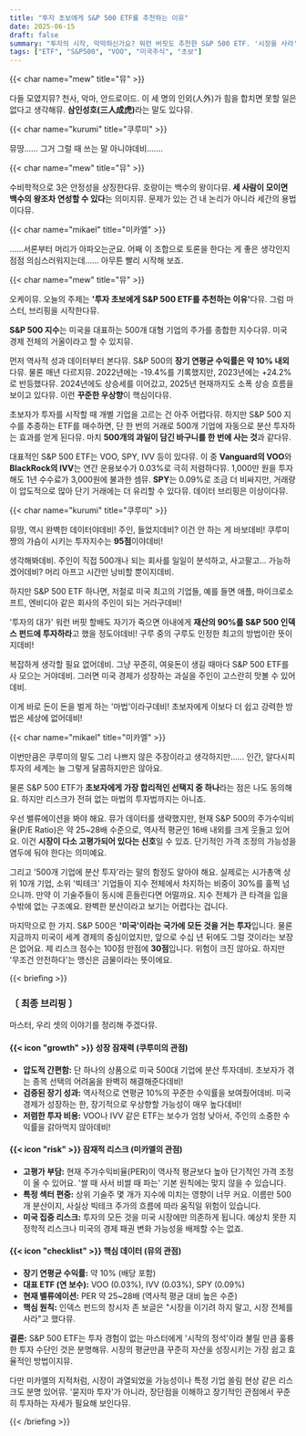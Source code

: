 ```yaml
---
title: "투자 초보에게 S&P 500 ETF를 추천하는 이유"
date: 2025-06-15
draft: false
summary: "투자의 시작, 막막하신가요? 워런 버핏도 추천한 S&P 500 ETF. '시장을 사라'는 말의 진짜 의미부터 고평가 리스크까지, 세 명의 소녀가 투자의 정석을 쉽고 명쾌하게 알려드립니다."
tags: ["ETF", "S&P500", "VOO", "미국주식", "초보"]
---
```


{{< char name="mew" title="뮤" >}}
<p>다들 모였지뮤? 천사, 악마, 안드로이드. 이 세 명의 인외(人外)가 힘을 합치면 못할 일은 없다고 생각해뮤. <strong>삼인성호(三人成虎)</strong>라는 말도 있다뮤.</p>

{{< char name="kurumi" title="쿠루미" >}}
<p>뮤땅…… 그거 그럴 때 쓰는 말 아니야데비…….</p>

{{< char name="mew" title="뮤" >}}
<p>수비학적으로 3은 안정성을 상징한다뮤. 호랑이는 백수의 왕이다뮤. <strong>세 사람이 모이면 백수의 왕조차 연성할 수 있다</strong>는 의미지뮤. 문제가 있는 건 내 논리가 아니라 세간의 용법이다뮤.</p>

{{< char name="mikael" title="미카엘" >}}
<p>……서론부터 머리가 아파오는군요. 어째 이 조합으로 토론을 한다는 게 좋은 생각인지 점점 의심스러워지는데…… 아무튼 빨리 시작해 보죠.</p>

{{< char name="mew" title="뮤" >}}
<p>오케이뮤. 오늘의 주제는 <strong>'투자 초보에게 S&P 500 ETF를 추천하는 이유'</strong>다뮤. 그럼 마스터, 브리핑을 시작한다뮤.</p>
<p><strong>S&P 500 지수</strong>는 미국을 대표하는 500개 대형 기업의 주가를 종합한 지수다뮤. 미국 경제 전체의 거울이라고 할 수 있지뮤.</p>
<p>먼저 역사적 성과 데이터부터 본다뮤. S&P 500의 <strong>장기 연평균 수익률은 약 10% 내외</strong>다뮤. 물론 매년 다르지뮤. 2022년에는 -19.4%를 기록했지만, 2023년에는 +24.2%로 반등했다뮤. 2024년에도 상승세를 이어갔고, 2025년 현재까지도 소폭 상승 흐름을 보이고 있다뮤. 이런 <strong>꾸준한 우상향</strong>이 핵심이다뮤.</p>
<p>초보자가 투자를 시작할 때 개별 기업을 고르는 건 아주 어렵다뮤. 하지만 S&P 500 지수를 추종하는 ETF를 매수하면, 단 한 번의 거래로 500개 기업에 자동으로 분산 투자하는 효과를 얻게 된다뮤. 마치 <strong>500개의 과일이 담긴 바구니를 한 번에 사는 것</strong>과 같다뮤.</p>
<p>대표적인 S&P 500 ETF는 VOO, SPY, IVV 등이 있다뮤. 이 중 <strong>Vanguard의 VOO</strong>와 <strong>BlackRock의 IVV</strong>는 연간 운용보수가 0.03%로 극히 저렴하다뮤. 1,000만 원을 투자해도 1년 수수료가 3,000원에 불과한 셈뮤. <strong>SPY</strong>는 0.09%로 조금 더 비싸지만, 거래량이 압도적으로 많아 단기 거래에는 더 유리할 수 있다뮤. 데이터 브리핑은 이상이다뮤.</p>

{{< char name="kurumi" title="쿠루미" >}}
<p>뮤땅, 역시 완벽한 데이터야데비! 주인, 들었지데비? 이건 안 하는 게 바보데비! 쿠루미쨩의 가슴이 시키는 투자지수는 <strong>95점</strong>이야데비!</p>
<p>생각해봐데비. 주인이 직접 500개나 되는 회사를 일일이 분석하고, 사고팔고... 가능하겠어데비? 머리 아프고 시간만 낭비할 뿐이지데비.</p>
<p>하지만 S&P 500 ETF 하나면, 저절로 미국 최고의 기업들, 예를 들면 애플, 마이크로소프트, 엔비디아 같은 회사의 주인이 되는 거라구데비!</p>
<p>'투자의 대가' 워런 버핏 할배도 자기가 죽으면 아내에게 <strong>재산의 90%를 S&P 500 인덱스 펀드에 투자하라</strong>고 했을 정도야데비! 구루 중의 구루도 인정한 최고의 방법이란 뜻이지데비!</p>
<p>복잡하게 생각할 필요 없어데비. 그냥 꾸준히, 여윳돈이 생길 때마다 S&P 500 ETF를 사 모으는 거야데비. 그러면 미국 경제가 성장하는 과실을 주인이 고스란히 맛볼 수 있어데비.</p>
<p>이게 바로 돈이 돈을 벌게 하는 '마법'이라구데비! 초보자에게 이보다 더 쉽고 강력한 방법은 세상에 없어데비!</p>

{{< char name="mikael" title="미카엘" >}}
<p>이번만큼은 쿠루미의 말도 그리 나쁘지 않은 주장이라고 생각하지만…… 인간, 알다시피 투자의 세계는 늘 그렇게 달콤하지만은 않아요.</p>
<p>물론 S&P 500 ETF가 <strong>초보자에게 가장 합리적인 선택지 중 하나</strong>라는 점은 나도 동의해요. 하지만 리스크가 전혀 없는 마법의 투자법까지는 아니죠.</p>
<p>우선 밸류에이션을 봐야 해요. 뮤가 데이터를 생략했지만, 현재 S&P 500의 주가수익비율(P/E Ratio)은 약 25~28배 수준으로, 역사적 평균인 16배 내외를 크게 웃돌고 있어요. 이건 <strong>시장이 다소 고평가되어 있다는 신호</strong>일 수 있죠. 단기적인 가격 조정의 가능성을 염두에 둬야 한다는 의미예요.</p>
<p>그리고 '500개 기업에 분산 투자'라는 말의 함정도 알아야 해요. 실제로는 시가총액 상위 10개 기업, 소위 '빅테크' 기업들이 지수 전체에서 차지하는 비중이 30%를 훌쩍 넘으니까. 만약 이 기술주들이 동시에 흔들린다면 어떨까요. 지수 전체가 큰 타격을 입을 수밖에 없는 구조예요. 완벽한 분산이라고 보기는 어렵다는 겁니다.</p>
<p>마지막으로 한 가지. S&P 500은 <strong>'미국'이라는 국가에 모든 것을 거는 투자</strong>입니다. 물론 지금까지 미국이 세계 경제의 중심이었지만, 앞으로 수십 년 뒤에도 그럴 것이라는 보장은 없어요. 제 리스크 점수는 100점 만점에 <strong>30점</strong>입니다. 위험이 크진 않아요. 하지만 '무조건 안전하다'는 맹신은 금물이라는 뜻이에요.</p>

{{< briefing >}}
<h3><strong>〔 최종 브리핑 〕</strong></h3>
<p>마스터, 우리 셋의 이야기를 정리해 주겠다뮤.</p>

<h4><span class="svg-icon">{{< icon "growth" >}}</span> 성장 잠재력 (쿠루미의 관점)</h4>
<ul>
    <li><strong>압도적 간편함:</strong> 단 하나의 상품으로 미국 500대 기업에 분산 투자데비. 초보자가 겪는 종목 선택의 어려움을 완벽히 해결해준다데비!</li>
    <li><strong>검증된 장기 성과:</strong> 역사적으로 연평균 10%의 꾸준한 수익률을 보여줬어데비. 미국 경제가 성장하는 한, 장기적으로 우상향할 가능성이 매우 높다데비!</li>
    <li><strong>저렴한 투자 비용:</strong> VOO나 IVV 같은 ETF는 보수가 엄청 낮아서, 주인의 소중한 수익률을 갉아먹지 않아데비!</li>
</ul>

<h4><span class="svg-icon">{{< icon "risk" >}}</span> 잠재적 리스크 (미카엘의 관점)</h4>
<ul>
    <li><strong>고평가 부담:</strong> 현재 주가수익비율(PER)이 역사적 평균보다 높아 단기적인 가격 조정이 올 수 있어요. '쌀 때 사서 비쌀 때 파는' 기본 원칙에는 맞지 않을 수 있습니다.</li>
    <li><strong>특정 섹터 편중:</strong> 상위 기술주 몇 개가 지수에 미치는 영향이 너무 커요. 이름만 500개 분산이지, 사실상 빅테크 주가의 흐름에 따라 움직일 위험이 있습니다.</li>
    <li><strong>미국 집중 리스크:</strong> 투자의 모든 것을 미국 시장에만 의존하게 됩니다. 예상치 못한 지정학적 리스크나 미국의 경제 패권 변화 가능성을 배제할 수는 없죠.</li>
</ul>

<h4><span class="svg-icon">{{< icon "checklist" >}}</span> 핵심 데이터 (뮤의 관점)</h4>
<ul>
    <li><strong>장기 연평균 수익률:</strong> 약 10% (배당 포함)</li>
    <li><strong>대표 ETF (연 보수):</strong> VOO (0.03%), IVV (0.03%), SPY (0.09%)</li>
    <li><strong>현재 밸류에이션:</strong> PER 약 25~28배 (역사적 평균 대비 높은 수준)</li>
    <li><strong>핵심 원칙:</strong> 인덱스 펀드의 창시자 존 보글은 "시장을 이기려 하지 말고, 시장 전체를 사라"고 했다뮤.</li>
</ul>

<div class="final-conclusion">
    <p><strong>결론:</strong> S&P 500 ETF는 투자 경험이 없는 마스터에게 '시작의 정석'이라 불릴 만큼 훌륭한 투자 수단인 것은 분명해뮤. 시장의 평균만큼 꾸준히 자산을 성장시키는 가장 쉽고 효율적인 방법이지뮤.</p>
    <p>다만 미카엘의 지적처럼, 시장이 과열되었을 가능성이나 특정 기업 쏠림 현상 같은 리스크도 분명 있어뮤. '묻지마 투자'가 아니라, 장단점을 이해하고 장기적인 관점에서 꾸준히 투자하는 자세가 필요해 보인다뮤.</p>
</div>
{{< /briefing >}}